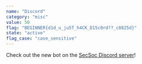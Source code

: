 ```yaml
---
name: "Discord"
category: "misc"
value: 50
flag: "BEGINNER{d1d_u_ju5T_h4CK_D15c0rd??_c8825d}"
state: "active"
flag_case: "case_sensitive"
---
```


Check out the new bot on the [SecSoc Discord server](https://secso.cc/discord)!
